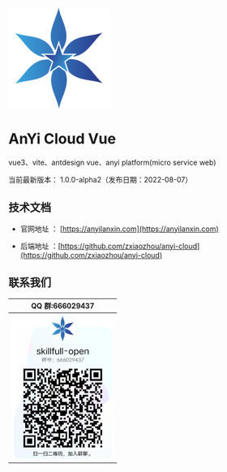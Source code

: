 <img src="./docs/images/logo.png"  height="200" width="200">

# AnYi Cloud Vue

vue3、vite、antdesign vue、anyi platform(micro service web)

当前最新版本： 1.0.0-alpha2（发布日期：2022-08-07）

## 技术文档

- 官网地址 ： [https://anyilanxin.com](https://anyilanxin.com)

- 后端地址 ：[https://github.com/zxiaozhou/anyi-cloud](https://github.com/zxiaozhou/anyi-cloud)

## 联系我们

| QQ 群:666029437                                    |
| -------------------------------------------------- |
| <img src="./docs/images/qq_group.png" width="200"> |
